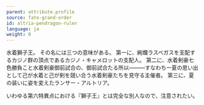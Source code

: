 ```yaml
---
parent: attribute.profile
source: fate-grand-order
id: altria-pendragon-ruler
language: ja
weight: 0
---
```


水着獅子王。
その名には三つの意味がある。
第一に、絢爛ラスベガスを支配するカジノ群の頂点であるカジノ・キャメロットの支配人。
第二に、水着剣豪七色勝負こと水着剣豪御前試合の、御前試合たる所以―――すなわち一夏の思い出として己が水着と己が剣を競い合う水着剣豪たちを見守る主催者。
第三に、夏の装いに姿を変えたランサー・アルトリア。

いわゆる第六特異点における『獅子王』とは完全な別人なので、注意されたい。
